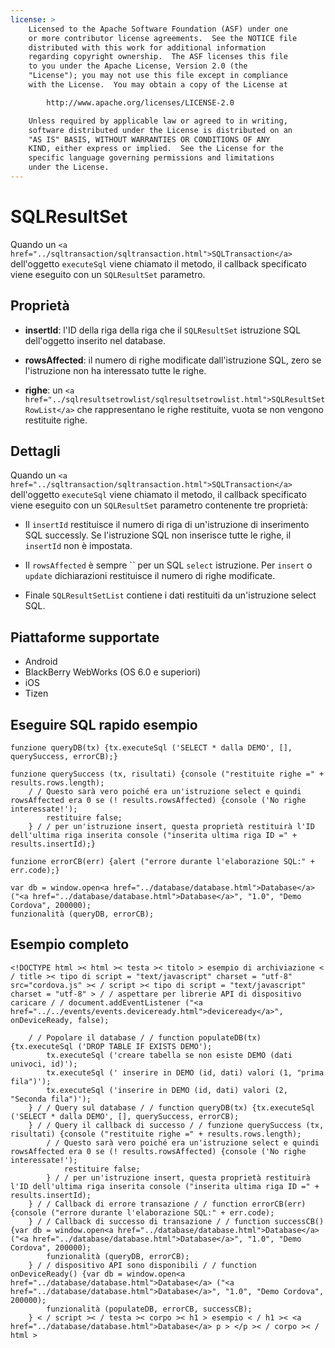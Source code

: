 ```yaml
---
license: >
    Licensed to the Apache Software Foundation (ASF) under one
    or more contributor license agreements.  See the NOTICE file
    distributed with this work for additional information
    regarding copyright ownership.  The ASF licenses this file
    to you under the Apache License, Version 2.0 (the
    "License"); you may not use this file except in compliance
    with the License.  You may obtain a copy of the License at

        http://www.apache.org/licenses/LICENSE-2.0

    Unless required by applicable law or agreed to in writing,
    software distributed under the License is distributed on an
    "AS IS" BASIS, WITHOUT WARRANTIES OR CONDITIONS OF ANY
    KIND, either express or implied.  See the License for the
    specific language governing permissions and limitations
    under the License.
---
```


# SQLResultSet

Quando un `<a href="../sqltransaction/sqltransaction.html">SQLTransaction</a>` dell'oggetto `executeSql` viene chiamato il metodo, il callback specificato viene eseguito con un `SQLResultSet` parametro.

## Proprietà

*   **insertId**: l'ID della riga della riga che il `SQLResultSet` istruzione SQL dell'oggetto inserito nel database.

*   **rowsAffected**: il numero di righe modificate dall'istruzione SQL, zero se l'istruzione non ha interessato tutte le righe.

*   **righe**: un `<a href="../sqlresultsetrowlist/sqlresultsetrowlist.html">SQLResultSetRowList</a>` che rappresentano le righe restituite, vuota se non vengono restituite righe.

## Dettagli

Quando un `<a href="../sqltransaction/sqltransaction.html">SQLTransaction</a>` dell'oggetto `executeSql` viene chiamato il metodo, il callback specificato viene eseguito con un `SQLResultSet` parametro contenente tre proprietà:

*   Il `insertId` restituisce il numero di riga di un'istruzione di inserimento SQL successly. Se l'istruzione SQL non inserisce tutte le righe, il `insertId` non è impostata.

*   Il `rowsAffected` è sempre `` per un SQL `select` istruzione. Per `insert` o `update` dichiarazioni restituisce il numero di righe modificate.

*   Finale `SQLResultSetList` contiene i dati restituiti da un'istruzione select SQL.

## Piattaforme supportate

*   Android
*   BlackBerry WebWorks (OS 6.0 e superiori)
*   iOS
*   Tizen

## Eseguire SQL rapido esempio

    funzione queryDB(tx) {tx.executeSql ('SELECT * dalla DEMO', [], querySuccess, errorCB);}
    
    funzione querySuccess (tx, risultati) {console ("restituite righe =" + results.rows.length);
        / / Questo sarà vero poiché era un'istruzione select e quindi rowsAffected era 0 se (! results.rowsAffected) {console ('No righe interessate!');
            restituire false;
        } / / per un'istruzione insert, questa proprietà restituirà l'ID dell'ultima riga inserita console ("inserita ultima riga ID =" + results.insertId);}
    
    funzione errorCB(err) {alert ("errore durante l'elaborazione SQL:" + err.code);}
    
    var db = window.open<a href="../database/database.html">Database</a> ("<a href="../database/database.html">Database</a>", "1.0", "Demo Cordova", 200000);
    funzionalità (queryDB, errorCB);
    

## Esempio completo

    <!DOCTYPE html >< html >< testa >< titolo > esempio di archiviazione < / title >< tipo di script = "text/javascript" charset = "utf-8" src="cordova.js" >< / script >< tipo di script = "text/javascript" charset = "utf-8" > / / aspettare per librerie API di dispositivo caricare / / document.addEventListener ("<a href="../../events/events.deviceready.html">deviceready</a>", onDeviceReady, false);
    
        / / Popolare il database / / function populateDB(tx) {tx.executeSql ('DROP TABLE IF EXISTS DEMO');
            tx.executeSql ('creare tabella se non esiste DEMO (dati univoci, id)');
            tx.executeSql (' inserire in DEMO (id, dati) valori (1, "prima fila")');
            tx.executeSql ('inserire in DEMO (id, dati) valori (2, "Seconda fila")');
        } / / Query sul database / / function queryDB(tx) {tx.executeSql ('SELECT * dalla DEMO', [], querySuccess, errorCB);
        } / / Query il callback di successo / / funzione querySuccess (tx, risultati) {console ("restituite righe =" + results.rows.length);
            / / Questo sarà vero poiché era un'istruzione select e quindi rowsAffected era 0 se (! results.rowsAffected) {console ('No righe interessate!');
                restituire false;
            } / / per un'istruzione insert, questa proprietà restituirà l'ID dell'ultima riga inserita console ("inserita ultima riga ID =" + results.insertId);
        } / / Callback di errore transazione / / function errorCB(err) {console ("errore durante l'elaborazione SQL:" + err.code);
        } / / Callback di successo di transazione / / function successCB() {var db = window.open<a href="../database/database.html">Database</a> ("<a href="../database/database.html">Database</a>", "1.0", "Demo Cordova", 200000);
            funzionalità (queryDB, errorCB);
        } / / dispositivo API sono disponibili / / function onDeviceReady() {var db = window.open<a href="../database/database.html">Database</a> ("<a href="../database/database.html">Database</a>", "1.0", "Demo Cordova", 200000);
            funzionalità (populateDB, errorCB, successCB);
        } < / script >< / testa >< corpo >< h1 > esempio < / h1 >< <a href="../database/database.html">Database</a> p > </p >< / corpo >< / html >